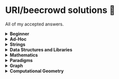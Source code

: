 # URI/beecrowd solutions :balloon:

All of my accepted answers.

<details>
  <summary><b>Beginner</b></summary>
  
  [[1001](https://github.com/gabsereniski/beecrowd/blob/main/solutions/1001.c)]
  [[1002](https://github.com/gabsereniski/beecrowd/blob/main/solutions/1002.c)]
  [[1003](https://github.com/gabsereniski/beecrowd/blob/main/solutions/1003.c)]
  [[1004](https://github.com/gabsereniski/beecrowd/blob/main/solutions/1004.c)]
  [[1005](https://github.com/gabsereniski/beecrowd/blob/main/solutions/1005.c)]
  [[1006](https://github.com/gabsereniski/beecrowd/blob/main/solutions/1006.c)]
  [[1007](https://github.com/gabsereniski/beecrowd/blob/main/solutions/1007.c)]
  [[1008](https://github.com/gabsereniski/beecrowd/blob/main/solutions/1008.c)]
  [[1009](https://github.com/gabsereniski/beecrowd/blob/main/solutions/1009.c)]
  [[1010](https://github.com/gabsereniski/beecrowd/blob/main/solutions/1010.c)]
  [[1011](https://github.com/gabsereniski/beecrowd/blob/main/solutions/1011.c)]
  [[1012](https://github.com/gabsereniski/beecrowd/blob/main/solutions/1012.c)]
  [[1013](https://github.com/gabsereniski/beecrowd/blob/main/solutions/1013.c)]
  [[1014](https://github.com/gabsereniski/beecrowd/blob/main/solutions/1014.c)]
  [[1015](https://github.com/gabsereniski/beecrowd/blob/main/solutions/1015.c)]
  [[1016](https://github.com/gabsereniski/beecrowd/blob/main/solutions/1016.c)]
  [[1017](https://github.com/gabsereniski/beecrowd/blob/main/solutions/1017.c)]
  [[1018](https://github.com/gabsereniski/beecrowd/blob/main/solutions/1018.c)]
  [[1019](https://github.com/gabsereniski/beecrowd/blob/main/solutions/1019.c)]
  [[1020](https://github.com/gabsereniski/beecrowd/blob/main/solutions/1020.c)]
  [[1021](https://github.com/gabsereniski/beecrowd/blob/main/solutions/1021.c)]
  [[1031](https://github.com/gabsereniski/beecrowd/blob/main/solutions/1031.c)]
  [[1035](https://github.com/gabsereniski/beecrowd/blob/main/solutions/1035.c)]
  [[1036](https://github.com/gabsereniski/beecrowd/blob/main/solutions/1036.c)]
  [[1037](https://github.com/gabsereniski/beecrowd/blob/main/solutions/1037.c)]
  [[1038](https://github.com/gabsereniski/beecrowd/blob/main/solutions/1038.c)]
  [[1040](https://github.com/gabsereniski/beecrowd/blob/main/solutions/1040.c)]
  [[1041](https://github.com/gabsereniski/beecrowd/blob/main/solutions/1041.c)]
  [[1042](https://github.com/gabsereniski/beecrowd/blob/main/solutions/1042.c)]
  [[1043](https://github.com/gabsereniski/beecrowd/blob/main/solutions/1043.c)]
  [[1044](https://github.com/gabsereniski/beecrowd/blob/main/solutions/1044.c)]
  [[1045](https://github.com/gabsereniski/beecrowd/blob/main/solutions/1045.c)]
  [[1046](https://github.com/gabsereniski/beecrowd/blob/main/solutions/1046.c)]
  [[1047](https://github.com/gabsereniski/beecrowd/blob/main/solutions/1047.c)]
  [[1048](https://github.com/gabsereniski/beecrowd/blob/main/solutions/1048.c)]
  [[1049](https://github.com/gabsereniski/beecrowd/blob/main/solutions/1049.c)]
  [[1050](https://github.com/gabsereniski/beecrowd/blob/main/solutions/1050.c)]
  [[1051](https://github.com/gabsereniski/beecrowd/blob/main/solutions/1051.c)]
  [[1052](https://github.com/gabsereniski/beecrowd/blob/main/solutions/1052.c)]
  [[1059](https://github.com/gabsereniski/beecrowd/blob/main/solutions/1059.c)]
  [[1060](https://github.com/gabsereniski/beecrowd/blob/main/solutions/1060.c)]
  [[1061](https://github.com/gabsereniski/beecrowd/blob/main/solutions/1061.c)]
  [[1064](https://github.com/gabsereniski/beecrowd/blob/main/solutions/1064.c)]
  [[1065](https://github.com/gabsereniski/beecrowd/blob/main/solutions/1065.c)]
  [[1066](https://github.com/gabsereniski/beecrowd/blob/main/solutions/1066.c)]
  [[1067](https://github.com/gabsereniski/beecrowd/blob/main/solutions/1067.c)]
  [[1070](https://github.com/gabsereniski/beecrowd/blob/main/solutions/1070.c)]
  [[1071](https://github.com/gabsereniski/beecrowd/blob/main/solutions/1071.c)]
  [[1072](https://github.com/gabsereniski/beecrowd/blob/main/solutions/1072.c)]
  [[1073](https://github.com/gabsereniski/beecrowd/blob/main/solutions/1073.c)]
  [[1074](https://github.com/gabsereniski/beecrowd/blob/main/solutions/1074.c)]
  [[1075](https://github.com/gabsereniski/beecrowd/blob/main/solutions/1075.c)]
  [[1078](https://github.com/gabsereniski/beecrowd/blob/main/solutions/1078.c)]
  [[1079](https://github.com/gabsereniski/beecrowd/blob/main/solutions/1079.c)]
  [[1080](https://github.com/gabsereniski/beecrowd/blob/main/solutions/1080.c)]
  [[1094](https://github.com/gabsereniski/beecrowd/blob/main/solutions/1094.c)]
  [[1095](https://github.com/gabsereniski/beecrowd/blob/main/solutions/1095.c)]
  [[1096](https://github.com/gabsereniski/beecrowd/blob/main/solutions/1096.c)]
  [[1097](https://github.com/gabsereniski/beecrowd/blob/main/solutions/1097.c)]
  [[1098](https://github.com/gabsereniski/beecrowd/blob/main/solutions/1098.c)]
  [[1099](https://github.com/gabsereniski/beecrowd/blob/main/solutions/1099.c)]
  [[1101](https://github.com/gabsereniski/beecrowd/blob/main/solutions/1101.c)]
  [[1113](https://github.com/gabsereniski/beecrowd/blob/main/solutions/1113.c)]
  [[1114](https://github.com/gabsereniski/beecrowd/blob/main/solutions/1114.c)]
  [[1115](https://github.com/gabsereniski/beecrowd/blob/main/solutions/1115.c)]
  [[1116](https://github.com/gabsereniski/beecrowd/blob/main/solutions/1116.c)]
  [[1117](https://github.com/gabsereniski/beecrowd/blob/main/solutions/1117.c)]
  [[1118](https://github.com/gabsereniski/beecrowd/blob/main/solutions/1118.c)]
  [[1131](https://github.com/gabsereniski/beecrowd/blob/main/solutions/1131.c)]
  [[1132](https://github.com/gabsereniski/beecrowd/blob/main/solutions/1132.c)]
  [[1133](https://github.com/gabsereniski/beecrowd/blob/main/solutions/1133.c)]
  [[1134](https://github.com/gabsereniski/beecrowd/blob/main/solutions/1134.c)]
  [[1142](https://github.com/gabsereniski/beecrowd/blob/main/solutions/1142.c)]
  [[1143](https://github.com/gabsereniski/beecrowd/blob/main/solutions/1143.c)]
  [[1144](https://github.com/gabsereniski/beecrowd/blob/main/solutions/1144.c)]
  [[1145](https://github.com/gabsereniski/beecrowd/blob/main/solutions/1145.c)]
  [[1146](https://github.com/gabsereniski/beecrowd/blob/main/solutions/1146.c)]
  [[1149](https://github.com/gabsereniski/beecrowd/blob/main/solutions/1149.c)]
  [[1150](https://github.com/gabsereniski/beecrowd/blob/main/solutions/1150.c)]
  [[1151](https://github.com/gabsereniski/beecrowd/blob/main/solutions/1151.c)]
  [[1153](https://github.com/gabsereniski/beecrowd/blob/main/solutions/1153.c)]
  [[1154](https://github.com/gabsereniski/beecrowd/blob/main/solutions/1154.c)]
  [[1155](https://github.com/gabsereniski/beecrowd/blob/main/solutions/1155.c)]
  [[1156](https://github.com/gabsereniski/beecrowd/blob/main/solutions/1156.c)]
  [[1157](https://github.com/gabsereniski/beecrowd/blob/main/solutions/1157.c)]
  [[1158](https://github.com/gabsereniski/beecrowd/blob/main/solutions/1158.c)]
  [[1159](https://github.com/gabsereniski/beecrowd/blob/main/solutions/1159.c)]
  [[1160](https://github.com/gabsereniski/beecrowd/blob/main/solutions/1160.c)]
  [[1164](https://github.com/gabsereniski/beecrowd/blob/main/solutions/1164.c)]
  [[1165](https://github.com/gabsereniski/beecrowd/blob/main/solutions/1165.c)]
  [[1172](https://github.com/gabsereniski/beecrowd/blob/main/solutions/1172.c)]
  [[1173](https://github.com/gabsereniski/beecrowd/blob/main/solutions/1173.c)]
  [[1174](https://github.com/gabsereniski/beecrowd/blob/main/solutions/1174.c)]
  [[1175](https://github.com/gabsereniski/beecrowd/blob/main/solutions/1175.c)]
  [[1176](https://github.com/gabsereniski/beecrowd/blob/main/solutions/1176.c)]
  [[1177](https://github.com/gabsereniski/beecrowd/blob/main/solutions/1177.c)]
  [[1178](https://github.com/gabsereniski/beecrowd/blob/main/solutions/1178.c)]
  [[1179](https://github.com/gabsereniski/beecrowd/blob/main/solutions/1179.c)]
  [[1180](https://github.com/gabsereniski/beecrowd/blob/main/solutions/1180.c)]
  [[1181](https://github.com/gabsereniski/beecrowd/blob/main/solutions/1181.c)]
  [[1182](https://github.com/gabsereniski/beecrowd/blob/main/solutions/1182.c)]
  [[1183](https://github.com/gabsereniski/beecrowd/blob/main/solutions/1183.c)]
  [[1184](https://github.com/gabsereniski/beecrowd/blob/main/solutions/1184.c)]
  [[1185](https://github.com/gabsereniski/beecrowd/blob/main/solutions/1185.c)]
  [[1186](https://github.com/gabsereniski/beecrowd/blob/main/solutions/1186.c)]
  [[1187](https://github.com/gabsereniski/beecrowd/blob/main/solutions/1187.c)]
  [[1188](https://github.com/gabsereniski/beecrowd/blob/main/solutions/1188.c)]
  [[1189](https://github.com/gabsereniski/beecrowd/blob/main/solutions/1189.c)]
  [[1190](https://github.com/gabsereniski/beecrowd/blob/main/solutions/1190.c)]
  [[1249](https://github.com/gabsereniski/beecrowd/blob/main/solutions/1249.c)]
  [[1408](https://github.com/gabsereniski/beecrowd/blob/main/solutions/1408.cpp)]
  [[1435](https://github.com/gabsereniski/beecrowd/blob/main/solutions/1435.c)]
  [[1478](https://github.com/gabsereniski/beecrowd/blob/main/solutions/1478.c)]
  [[1534](https://github.com/gabsereniski/beecrowd/blob/main/solutions/1534.c)]
  [[1541](https://github.com/gabsereniski/beecrowd/blob/main/solutions/1541.c)]
  [[1557](https://github.com/gabsereniski/beecrowd/blob/main/solutions/1557.c)]
  [[1564](https://github.com/gabsereniski/beecrowd/blob/main/solutions/1564.c)]
  [[1589](https://github.com/gabsereniski/beecrowd/blob/main/solutions/1589.c)]
  [[1759](https://github.com/gabsereniski/beecrowd/blob/main/solutions/1759.c)]
  [[1789](https://github.com/gabsereniski/beecrowd/blob/main/solutions/1789.c)]
  [[1827](https://github.com/gabsereniski/beecrowd/blob/main/solutions/1827.c)]
  [[1828](https://github.com/gabsereniski/beecrowd/blob/main/solutions/1828.c)]
  [[1837](https://github.com/gabsereniski/beecrowd/blob/main/solutions/1837.c)]
  [[1847](https://github.com/gabsereniski/beecrowd/blob/main/solutions/1847.c)]
  [[1848](https://github.com/gabsereniski/beecrowd/blob/main/solutions/1848.c)]
  [[1858](https://github.com/gabsereniski/beecrowd/blob/main/solutions/1858.c)]
  [[1864](https://github.com/gabsereniski/beecrowd/blob/main/solutions/1864.c)]
  [[1865](https://github.com/gabsereniski/beecrowd/blob/main/solutions/1865.c)]
  [[1866](https://github.com/gabsereniski/beecrowd/blob/main/solutions/1866.c)]
  [[1914](https://github.com/gabsereniski/beecrowd/blob/main/solutions/1914.c)]
  [[1924](https://github.com/gabsereniski/beecrowd/blob/main/solutions/1924.c)]
  [[1929](https://github.com/gabsereniski/beecrowd/blob/main/solutions/1929.c)]
  [[1930](https://github.com/gabsereniski/beecrowd/blob/main/solutions/1930.c)]
  [[1933](https://github.com/gabsereniski/beecrowd/blob/main/solutions/1933.c)]
  [[1957](https://github.com/gabsereniski/beecrowd/blob/main/solutions/1957.c)]
  [[1958](https://github.com/gabsereniski/beecrowd/blob/main/solutions/1958.c)]
  [[1959](https://github.com/gabsereniski/beecrowd/blob/main/solutions/1959.c)]
  [[1960](https://github.com/gabsereniski/beecrowd/blob/main/solutions/1960.c)]
  [[1961](https://github.com/gabsereniski/beecrowd/blob/main/solutions/1961.c)]
  [[1962](https://github.com/gabsereniski/beecrowd/blob/main/solutions/1962.c)]
  [[1963](https://github.com/gabsereniski/beecrowd/blob/main/solutions/1963.c)]
  [[1973](https://github.com/gabsereniski/beecrowd/blob/main/solutions/1973.c)]
  [[1983](https://github.com/gabsereniski/beecrowd/blob/main/solutions/1983.c)]
  [[1984](https://github.com/gabsereniski/beecrowd/blob/main/solutions/1984.c)]
  [[1985](https://github.com/gabsereniski/beecrowd/blob/main/solutions/1985.c)]
  [[2003](https://github.com/gabsereniski/beecrowd/blob/main/solutions/2003.c)]
  [[2006](https://github.com/gabsereniski/beecrowd/blob/main/solutions/2006.c)]
  [[2028](https://github.com/gabsereniski/beecrowd/blob/main/solutions/2028.c)]
  [[2029](https://github.com/gabsereniski/beecrowd/blob/main/solutions/2029.c)]
  [[2031](https://github.com/gabsereniski/beecrowd/blob/main/solutions/2031.c)]
  [[2057](https://github.com/gabsereniski/beecrowd/blob/main/solutions/2057.c)]
  [[2059](https://github.com/gabsereniski/beecrowd/blob/main/solutions/2059.c)]
  [[2060](https://github.com/gabsereniski/beecrowd/blob/main/solutions/2060.c)]
  [[2061](https://github.com/gabsereniski/beecrowd/blob/main/solutions/2061.c)]
  [[2126](https://github.com/gabsereniski/beecrowd/blob/main/solutions/2126.c)]
  [[2139](https://github.com/gabsereniski/beecrowd/blob/main/solutions/2139.c)]
  [[2140](https://github.com/gabsereniski/beecrowd/blob/main/solutions/2140.cpp)]
  [[2143](https://github.com/gabsereniski/beecrowd/blob/main/solutions/2143.c)]
  [[2146](https://github.com/gabsereniski/beecrowd/blob/main/solutions/2146.c)]
  [[2147](https://github.com/gabsereniski/beecrowd/blob/main/solutions/2147.c)]
  [[2152](https://github.com/gabsereniski/beecrowd/blob/main/solutions/2152.c)]
  [[2159](https://github.com/gabsereniski/beecrowd/blob/main/solutions/2159.c)]
  [[2160](https://github.com/gabsereniski/beecrowd/blob/main/solutions/2160.c)]
  [[2161](https://github.com/gabsereniski/beecrowd/blob/main/solutions/2161.cpp)]
  [[2163](https://github.com/gabsereniski/beecrowd/blob/main/solutions/2163.c)]
  [[2164](https://github.com/gabsereniski/beecrowd/blob/main/solutions/2164.c)]
  [[2165](https://github.com/gabsereniski/beecrowd/blob/main/solutions/2165.c)]
  [[2166](https://github.com/gabsereniski/beecrowd/blob/main/solutions/2166.cpp)]
  [[2167](https://github.com/gabsereniski/beecrowd/blob/main/solutions/2167.c)]
  [[2168](https://github.com/gabsereniski/beecrowd/blob/main/solutions/2168.c)]
  [[2172](https://github.com/gabsereniski/beecrowd/blob/main/solutions/2172.c)]
  [[2176](https://github.com/gabsereniski/beecrowd/blob/main/solutions/2176.c)]
  [[2203](https://github.com/gabsereniski/beecrowd/blob/main/solutions/2203.c)]
  [[2221](https://github.com/gabsereniski/beecrowd/blob/main/solutions/2221.c)]
  [[2234](https://github.com/gabsereniski/beecrowd/blob/main/solutions/2234.c)]
  [[2235](https://github.com/gabsereniski/beecrowd/blob/main/solutions/2235.c)]
  [[2310](https://github.com/gabsereniski/beecrowd/blob/main/solutions/2310.c)]
  [[2311](https://github.com/gabsereniski/beecrowd/blob/main/solutions/2311.c)]
  [[2313](https://github.com/gabsereniski/beecrowd/blob/main/solutions/2313.c)]
  [[2334](https://github.com/gabsereniski/beecrowd/blob/main/solutions/2334.c)]
  [[2344](https://github.com/gabsereniski/beecrowd/blob/main/solutions/2344.cpp)]
  [[2483](https://github.com/gabsereniski/beecrowd/blob/main/solutions/2483.c)]
  [[2486](https://github.com/gabsereniski/beecrowd/blob/main/solutions/2486.c)]
  [[2502](https://github.com/gabsereniski/beecrowd/blob/main/solutions/2502.cpp)]
  [[2510](https://github.com/gabsereniski/beecrowd/blob/main/solutions/2510.c)]
  [[2520](https://github.com/gabsereniski/beecrowd/blob/main/solutions/2520.cpp)]
  [[2523](https://github.com/gabsereniski/beecrowd/blob/main/solutions/2523.c)]
  [[2533](https://github.com/gabsereniski/beecrowd/blob/main/solutions/2533.c)]
  [[2534](https://github.com/gabsereniski/beecrowd/blob/main/solutions/2534.c)]
  [[2540](https://github.com/gabsereniski/beecrowd/blob/main/solutions/2540.c)]
  [[2542](https://github.com/gabsereniski/beecrowd/blob/main/solutions/2542.c)]
  [[2543](https://github.com/gabsereniski/beecrowd/blob/main/solutions/2543.c)]
  [[2544](https://github.com/gabsereniski/beecrowd/blob/main/solutions/2544.c)]
  [[2547](https://github.com/gabsereniski/beecrowd/blob/main/solutions/2547.c)]
  [[2551](https://github.com/gabsereniski/beecrowd/blob/main/solutions/2551.c)]
  [[2552](https://github.com/gabsereniski/beecrowd/blob/main/solutions/2552.cpp)]
  [[2554](https://github.com/gabsereniski/beecrowd/blob/main/solutions/2554.cpp)]
  [[2581](https://github.com/gabsereniski/beecrowd/blob/main/solutions/2581.cpp)]
  [[2582](https://github.com/gabsereniski/beecrowd/blob/main/solutions/2582.c)]
  [[2630](https://github.com/gabsereniski/beecrowd/blob/main/solutions/2630.cpp)]
  [[2670](https://github.com/gabsereniski/beecrowd/blob/main/solutions/2670.cpp)]
</details>

<details>
  <summary><b>Ad-Hoc</b></summary>

  [[1026](https://github.com/gabsereniski/beecrowd/blob/main/solutions/1026.c)]
  [[1030](https://github.com/gabsereniski/beecrowd/blob/main/solutions/1030.c)]
  [[1031](https://github.com/gabsereniski/beecrowd/blob/main/solutions/1031.cpp)]
  [[1032](https://github.com/gabsereniski/beecrowd/blob/main/solutions/1032.c)]
  [[1087](https://github.com/gabsereniski/beecrowd/blob/main/solutions/1087.c)]
  [[1089](https://github.com/gabsereniski/beecrowd/blob/main/solutions/1089.c)]
  [[1091](https://github.com/gabsereniski/beecrowd/blob/main/solutions/1091.c)]
  [[1103](https://github.com/gabsereniski/beecrowd/blob/main/solutions/1103.c)]
  [[1104](https://github.com/gabsereniski/beecrowd/blob/main/solutions/1104.c)]
  [[1105](https://github.com/gabsereniski/beecrowd/blob/main/solutions/1105.c)]
  [[1107](https://github.com/gabsereniski/beecrowd/blob/main/solutions/1107.c)]
  [[1121](https://github.com/gabsereniski/beecrowd/blob/main/solutions/1121.c)]
  [[1125](https://github.com/gabsereniski/beecrowd/blob/main/solutions/1125.c)]
  [[1129](https://github.com/gabsereniski/beecrowd/blob/main/solutions/1129.c)]
  [[1136](https://github.com/gabsereniski/beecrowd/blob/main/solutions/1136.c)]
  [[1140](https://github.com/gabsereniski/beecrowd/blob/main/solutions/1140.c)]
  [[1147](https://github.com/gabsereniski/beecrowd/blob/main/solutions/1147.c)]
  [[1171](https://github.com/gabsereniski/beecrowd/blob/main/solutions/1171.c)]
  [[1192](https://github.com/gabsereniski/beecrowd/blob/main/solutions/1192.c)]
  [[1196](https://github.com/gabsereniski/beecrowd/blob/main/solutions/1196.c)]
  [[1216](https://github.com/gabsereniski/beecrowd/blob/main/solutions/1216.c)]
  [[1245](https://github.com/gabsereniski/beecrowd/blob/main/solutions/1245.c)]
  [[1250](https://github.com/gabsereniski/beecrowd/blob/main/solutions/1250.c)]
  [[1329](https://github.com/gabsereniski/beecrowd/blob/main/solutions/1329.c)]
  [[1387](https://github.com/gabsereniski/beecrowd/blob/main/solutions/1387.c)]
  [[1397](https://github.com/gabsereniski/beecrowd/blob/main/solutions/1397.c)]
  [[1437](https://github.com/gabsereniski/beecrowd/blob/main/solutions/1437.c)]
  [[1467](https://github.com/gabsereniski/beecrowd/blob/main/solutions/1467.c)]
  [[1542](https://github.com/gabsereniski/beecrowd/blob/main/solutions/1542.c)]
  [[1546](https://github.com/gabsereniski/beecrowd/blob/main/solutions/1546.c)]
  [[1547](https://github.com/gabsereniski/beecrowd/blob/main/solutions/1547.c)]
  [[1553](https://github.com/gabsereniski/beecrowd/blob/main/solutions/1553.c)]
  [[2187](https://github.com/gabsereniski/beecrowd/blob/main/solutions/2187.c)]
  [[2189](https://github.com/gabsereniski/beecrowd/blob/main/solutions/2189.c)]
  [[2191](https://github.com/gabsereniski/beecrowd/blob/main/solutions/2191.c)]
  [[2227](https://github.com/gabsereniski/beecrowd/blob/main/solutions/2227.c)]
  [[2228](https://github.com/gabsereniski/beecrowd/blob/main/solutions/2228.c)]
  [[2230](https://github.com/gabsereniski/beecrowd/blob/main/solutions/2230.cpp)]
  [[2231](https://github.com/gabsereniski/beecrowd/blob/main/solutions/2231.c)]
  [[2247](https://github.com/gabsereniski/beecrowd/blob/main/solutions/2247.c)]
  [[2248](https://github.com/gabsereniski/beecrowd/blob/main/solutions/2248.c)]
  [[2250](https://github.com/gabsereniski/beecrowd/blob/main/solutions/2250.c)]
  [[2251](https://github.com/gabsereniski/beecrowd/blob/main/solutions/2251.c)]
  [[2288](https://github.com/gabsereniski/beecrowd/blob/main/solutions/2288.cpp)]
  [[2294](https://github.com/gabsereniski/beecrowd/blob/main/solutions/2294.cpp)]
  [[2301](https://github.com/gabsereniski/beecrowd/blob/main/solutions/2301.c)]
  [[2312](https://github.com/gabsereniski/beecrowd/blob/main/solutions/2312.cpp)]
  [[2317](https://github.com/gabsereniski/beecrowd/blob/main/solutions/2317.cpp)]
  [[2323](https://github.com/gabsereniski/beecrowd/blob/main/solutions/2323.c)]
  [[2331](https://github.com/gabsereniski/beecrowd/blob/main/solutions/2331.cpp)]
  [[2339](https://github.com/gabsereniski/beecrowd/blob/main/solutions/2339.cpp)]
  [[2341](https://github.com/gabsereniski/beecrowd/blob/main/solutions/2341.cpp)]
  [[2342](https://github.com/gabsereniski/beecrowd/blob/main/solutions/2342.cpp)]
  [[2367](https://github.com/gabsereniski/beecrowd/blob/main/solutions/2367.cpp)]
  [[2378](https://github.com/gabsereniski/beecrowd/blob/main/solutions/2378.cpp)]
  [[2381](https://github.com/gabsereniski/beecrowd/blob/main/solutions/2381.cpp)]
  [[2391](https://github.com/gabsereniski/beecrowd/blob/main/solutions/2391.cpp)]
  [[2392](https://github.com/gabsereniski/beecrowd/blob/main/solutions/2392.cpp)]
  [[2393](https://github.com/gabsereniski/beecrowd/blob/main/solutions/2393.cpp)]
  [[2394](https://github.com/gabsereniski/beecrowd/blob/main/solutions/2394.cpp)]
  [[2395](https://github.com/gabsereniski/beecrowd/blob/main/solutions/2395.cpp)]
  [[2396](https://github.com/gabsereniski/beecrowd/blob/main/solutions/2396.cpp)]
  [[2397](https://github.com/gabsereniski/beecrowd/blob/main/solutions/2397.cpp)]
  [[2398](https://github.com/gabsereniski/beecrowd/blob/main/solutions/2398.cpp)]
  [[2399](https://github.com/gabsereniski/beecrowd/blob/main/solutions/2399.cpp)]
  [[2400](https://github.com/gabsereniski/beecrowd/blob/main/solutions/2400.cpp)]
  [[2402](https://github.com/gabsereniski/beecrowd/blob/main/solutions/2402.cpp)]
  [[2405](https://github.com/gabsereniski/beecrowd/blob/main/solutions/2405.cpp)]
  [[2406](https://github.com/gabsereniski/beecrowd/blob/main/solutions/2406.cpp)]
  [[2408](https://github.com/gabsereniski/beecrowd/blob/main/solutions/2408.cpp)]
  [[2413](https://github.com/gabsereniski/beecrowd/blob/main/solutions/2413.cpp)]
  [[2414](https://github.com/gabsereniski/beecrowd/blob/main/solutions/2414.cpp)]
  [[2415](https://github.com/gabsereniski/beecrowd/blob/main/solutions/2415.cpp)]
  [[2416](https://github.com/gabsereniski/beecrowd/blob/main/solutions/2416.cpp)]
  [[2417](https://github.com/gabsereniski/beecrowd/blob/main/solutions/2417.cpp)]
  [[2418](https://github.com/gabsereniski/beecrowd/blob/main/solutions/2418.cpp)]
  [[2423](https://github.com/gabsereniski/beecrowd/blob/main/solutions/2423.cpp)]
  [[2424](https://github.com/gabsereniski/beecrowd/blob/main/solutions/2424.cpp)]
  [[2427](https://github.com/gabsereniski/beecrowd/blob/main/solutions/2427.cpp)]
  [[2463](https://github.com/gabsereniski/beecrowd/blob/main/solutions/2463.c)]
  [[2650](https://github.com/gabsereniski/beecrowd/blob/main/solutions/2650.cpp)]
  [[2679](https://github.com/gabsereniski/beecrowd/blob/main/solutions/2679.cpp)]
  [[2682](https://github.com/gabsereniski/beecrowd/blob/main/solutions/2682.cpp)]

</details>


<details>
  <summary><b>Strings</b></summary>
  
  [[1024](https://github.com/gabsereniski/beecrowd/blob/main/solutions/1024.c)]
  [[1120](https://github.com/gabsereniski/beecrowd/blob/main/solutions/1120.c)]
  [[1168](https://github.com/gabsereniski/beecrowd/blob/main/solutions/1168.c)]
  [[1234](https://github.com/gabsereniski/beecrowd/blob/main/solutions/1234.cpp)]
  [[1235](https://github.com/gabsereniski/beecrowd/blob/main/solutions/1235.c)]
  [[1238](https://github.com/gabsereniski/beecrowd/blob/main/solutions/1238.c)]
  [[1239](https://github.com/gabsereniski/beecrowd/blob/main/solutions/1239.c)]
  [[1241](https://github.com/gabsereniski/beecrowd/blob/main/solutions/1241.c)]
  [[1248](https://github.com/gabsereniski/beecrowd/blob/main/solutions/1248.c)]
  [[1253](https://github.com/gabsereniski/beecrowd/blob/main/solutions/1253.c)]
  [[1255](https://github.com/gabsereniski/beecrowd/blob/main/solutions/1255.c)]
  [[1846](https://github.com/gabsereniski/beecrowd/blob/main/solutions/1846.cpp)]
  
</details>


<details>
  <summary><b>Data Structures and Libraries</b></summary>
  
  [[1022](https://github.com/gabsereniski/beecrowd/blob/main/solutions/1022.c)]
  [[1023](https://github.com/gabsereniski/beecrowd/blob/main/solutions/1023.c)]
  [[1025](https://github.com/gabsereniski/beecrowd/blob/main/solutions/1025.c)]
  [[1068](https://github.com/gabsereniski/beecrowd/blob/main/solutions/1068.c)]
  [[1069](https://github.com/gabsereniski/beecrowd/blob/main/solutions/1069.cpp)]
  [[1088](https://github.com/gabsereniski/beecrowd/blob/main/solutions/1088.c)]
  [[1110](https://github.com/gabsereniski/beecrowd/blob/main/solutions/1110.c)]
  [[1119](https://github.com/gabsereniski/beecrowd/blob/main/solutions/1119.cpp)]
  [[1162](https://github.com/gabsereniski/beecrowd/blob/main/solutions/1162.c)]
  [[1211](https://github.com/gabsereniski/beecrowd/blob/main/solutions/1211.cpp)]
  [[1242](https://github.com/gabsereniski/beecrowd/blob/main/solutions/1242.c)]
  [[1244](https://github.com/gabsereniski/beecrowd/blob/main/solutions/1244.cpp)]
  [[1251](https://github.com/gabsereniski/beecrowd/blob/main/solutions/1251.c)]
  [[1252](https://github.com/gabsereniski/beecrowd/blob/main/solutions/1252.c)]
  [[1258](https://github.com/gabsereniski/beecrowd/blob/main/solutions/1258.c)]
  [[1301](https://github.com/gabsereniski/beecrowd/blob/main/solutions/1301.cpp)]
  [[1548](https://github.com/gabsereniski/beecrowd/blob/main/solutions/1548.c)]
  [[1804](https://github.com/gabsereniski/beecrowd/blob/main/solutions/1804.cpp)]
  [[2380](https://github.com/gabsereniski/beecrowd/blob/main/solutions/2380.cpp)]
  [[2531](https://github.com/gabsereniski/beecrowd/blob/main/solutions/2531.cpp)]
  [[2539](https://github.com/gabsereniski/beecrowd/blob/main/solutions/2539.cpp)]
  [[2633](https://github.com/gabsereniski/beecrowd/blob/main/solutions/2633.cpp)]
  [[2916](https://github.com/gabsereniski/beecrowd/blob/main/solutions/2916.cpp)]
  
</details>

<details>
  <summary><b>Mathematics</b></summary>
  
  [[1028](https://github.com/gabsereniski/beecrowd/blob/main/solutions/1028.c)]
  [[1093](https://github.com/gabsereniski/beecrowd/blob/main/solutions/1093.c)]
  [[1161](https://github.com/gabsereniski/beecrowd/blob/main/solutions/1161.c)]
  [[1163](https://github.com/gabsereniski/beecrowd/blob/main/solutions/1163.c)]
  [[1169](https://github.com/gabsereniski/beecrowd/blob/main/solutions/1169.c)]
  [[1170](https://github.com/gabsereniski/beecrowd/blob/main/solutions/1170.c)]
  [[1197](https://github.com/gabsereniski/beecrowd/blob/main/solutions/1197.c)]
  [[1198](https://github.com/gabsereniski/beecrowd/blob/main/solutions/1198.c)]
  [[1214](https://github.com/gabsereniski/beecrowd/blob/main/solutions/1214.c)]
  [[1221](https://github.com/gabsereniski/beecrowd/blob/main/solutions/1221.c)]
  [[1240](https://github.com/gabsereniski/beecrowd/blob/main/solutions/1240.c)]
  [[1247](https://github.com/gabsereniski/beecrowd/blob/main/solutions/1247.c)]
  [[1436](https://github.com/gabsereniski/beecrowd/blob/main/solutions/1436.c)]
  [[1554](https://github.com/gabsereniski/beecrowd/blob/main/solutions/1554.c)]
  [[1555](https://github.com/gabsereniski/beecrowd/blob/main/solutions/1555.c)]
  [[1582](https://github.com/gabsereniski/beecrowd/blob/main/solutions/1582.c)]
  [[1585](https://github.com/gabsereniski/beecrowd/blob/main/solutions/1585.c)]
  [[1620](https://github.com/gabsereniski/beecrowd/blob/main/solutions/1620.c)]
  [[1805](https://github.com/gabsereniski/beecrowd/blob/main/solutions/1805.c)]
  [[1921](https://github.com/gabsereniski/beecrowd/blob/main/solutions/1921.c)]
  [[2180](https://github.com/gabsereniski/beecrowd/blob/main/solutions/2180.c)]
  [[2222](https://github.com/gabsereniski/beecrowd/blob/main/solutions/2222.c)]
  [[2497](https://github.com/gabsereniski/beecrowd/blob/main/solutions/2497.c)]
  [[2516](https://github.com/gabsereniski/beecrowd/blob/main/solutions/2516.c)]
  [[2667](https://github.com/gabsereniski/beecrowd/blob/main/solutions/2667.cpp)]
  [[2674](https://github.com/gabsereniski/beecrowd/blob/main/solutions/2674.cpp)]
  
</details>

<details>
  <summary><b>Paradigms</b></summary>
  
  [[1029](https://github.com/gabsereniski/beecrowd/blob/main/solutions/1029.c)]
  [[1166](https://github.com/gabsereniski/beecrowd/blob/main/solutions/1166.cpp)]
  
</details>

<details>
  <summary><b>Graph</b></summary>
  
  [[1100](https://github.com/gabsereniski/beecrowd/blob/main/solutions/1100.cpp)]
  [[1148](https://github.com/gabsereniski/beecrowd/blob/main/solutions/1148.cpp)]
  [[1152](https://github.com/gabsereniski/beecrowd/blob/main/solutions/1152.cpp)]
  [[1195](https://github.com/gabsereniski/beecrowd/blob/main/solutions/1195.c)]
  [[1200](https://github.com/gabsereniski/beecrowd/blob/main/solutions/1200.c)]
  [[1201](https://github.com/gabsereniski/beecrowd/blob/main/solutions/1201.cpp)]
  [[1402](https://github.com/gabsereniski/beecrowd/blob/main/solutions/1402.cpp)]
  [[1552](https://github.com/gabsereniski/beecrowd/blob/main/solutions/1552.cpp)]
  [[1774](https://github.com/gabsereniski/beecrowd/blob/main/solutions/1774.cpp)]
  [[1835](https://github.com/gabsereniski/beecrowd/blob/main/solutions/1835.cpp)]
  [[1907](https://github.com/gabsereniski/beecrowd/blob/main/solutions/1907.cpp)]
  [[1923](https://github.com/gabsereniski/beecrowd/blob/main/solutions/1923.cpp)]
  [[1925](https://github.com/gabsereniski/beecrowd/blob/main/solutions/1925.cpp)]
  [[2246](https://github.com/gabsereniski/beecrowd/blob/main/solutions/2246.cpp)]
  [[2300](https://github.com/gabsereniski/beecrowd/blob/main/solutions/2300.cpp)]
  [[2359](https://github.com/gabsereniski/beecrowd/blob/main/solutions/2359.cpp)]
  [[2372](https://github.com/gabsereniski/beecrowd/blob/main/solutions/2372.cpp)]
  [[2404](https://github.com/gabsereniski/beecrowd/blob/main/solutions/2404.cpp)]
  [[2412](https://github.com/gabsereniski/beecrowd/blob/main/solutions/2412.cpp)]
  [[2419](https://github.com/gabsereniski/beecrowd/blob/main/solutions/2419.cpp)]
  [[2440](https://github.com/gabsereniski/beecrowd/blob/main/solutions/2440.cpp)]
  
</details>

<details>
  <summary><b>Computational Geometry</b></summary>
  
  [[1039](https://github.com/gabsereniski/beecrowd/blob/main/solutions/1039.c)]
  [[1124](https://github.com/gabsereniski/beecrowd/blob/main/solutions/1124.c)]
  [[1549](https://github.com/gabsereniski/beecrowd/blob/main/solutions/1549.cpp)]
  [[1875](https://github.com/gabsereniski/beecrowd/blob/main/solutions/1875.c)]
  [[2158](https://github.com/gabsereniski/beecrowd/blob/main/solutions/2158.c)]
  [[2518](https://github.com/gabsereniski/beecrowd/blob/main/solutions/2518.c)]
  
</details>


